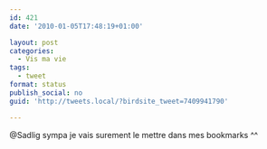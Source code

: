 ```yaml
---
id: 421
date: '2010-01-05T17:48:19+01:00'

layout: post
categories:
  - Vis ma vie
tags:
  - tweet
format: status
publish_social: no
guid: 'http://tweets.local/?birdsite_tweet=7409941790'

---
```


@Sadlig sympa je vais surement le mettre dans mes bookmarks ^^